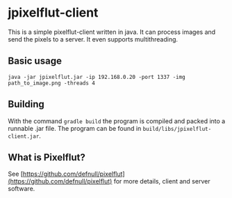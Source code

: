 # jpixelflut-client
This is a simple pixelflut-client written in java.
It can process images and send the pixels to a server. It even supports multithreading.

## Basic usage
```console
java -jar jpixelflut.jar -ip 192.168.0.20 -port 1337 -img path_to_image.png -threads 4
```
## Building
With the command `gradle build` the program is compiled and packed into a runnable .jar file. 
The program can be found in `build/libs/jpixelflut-client.jar`.

## What is Pixelflut?
See [https://github.com/defnull/pixelflut](https://github.com/defnull/pixelflut) for more details, client and server software.
